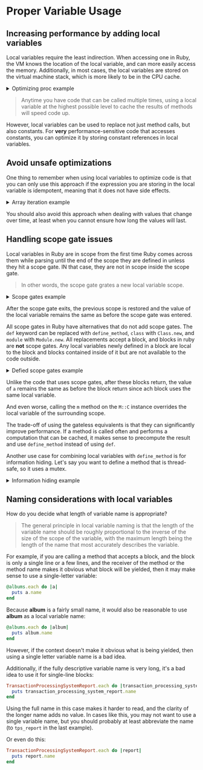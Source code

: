 # Proper Variable Usage

## Increasing performance by adding local variables

Local variables require the least indirection. When accessing one in Ruby, the VM knows the location of the local
variable, and can more easily access the memory. Additionally, in most cases, the local variables are stored on the
virtual machine stack, which is more likely to be in the CPU cache.

<details>
  <summary>Optimizing proc example</summary>

  Let's say you want to have a **TimeFilter** class, such that you can pass an instance of it as a block when filtering:

  ```ruby
  time_filter = TimeFilter.new(Time.local(2020, 10),
                               Time.local(2020, 11))
  array_of_times.filter!(&time_filter)
  ```

  You also want to be able to leave out either of the ends, to only filter the times in one direction. One other desired
  usage is to separate the times that are in the filter from the times that are out of it, using the `partition` method.

  ```ruby
  after_now = TimeFilter.new(Time.now, nil)
  in_future, in_past = array_of_times.partition(&after_now)
  ```

  You could implement this as a method on **Enumerable**, but if you are writing a general-purpose library, you should
  not modify core classes unless this is the purpose of the library.

  Here's one way this could be implemented.

  ```ruby
  class TimeFilter
    attr_reader :start, :finish

    def initialize(start, finish)
      @start = start
      @finish = finish
    end

    def to_proc
      proc do |value|
        next false if start && value < start
        next false if finish && value > finish
        true
      end
    end
  end
  ```

  But this approach is way less efficient than it could otherwise be. The issue is with the implementation of `to_proc`.
  Every time the proc is called, it calls `attr_reader` to get the start time, if there is one. Same goes for the end
  time. So this is a maximum total of 4 calls during each block iteration.

  So the first thing you could do is to cache the result of the method call to a local variable:

  ```ruby
  def to_proc
    proc do |value|
      start = self.start
      finish = self.finish

      next false if start && value < start
      next false if finish && value > finish
      true
    end
  end
  ```

  That doesn't quite double the performance of the proc, since there is definitely time spent in the arithmetic comparison.

  You can hoist the setting of the local variables before the proc. Code inside the proc can still access the local
  variables, since the proc operates as a closure, capturing the surrounding environment.

  ```ruby
  def to_proc
    start = self.start
    finish = self.finish

    proc do |value|
      next false if start && value < start
      next false if finish && value > finish
      true
    end
  end
  ```

  Because you are retrieving the **start** and **finish** variables before creating the proc, you can use them to make
  the returned proc more efficient.

  ```ruby
  def to_proc
    start = self.start
    finish = self.finish

    if start && finish
      proc {|value| value >= start && value <= finish}
    elsif start
      proc {|value| value >= start}
    elsif finish
      proc {|value| value <= finish}
    else
      proc {|value| true}
    end
  end
  ```

</details>

> Anytime you have code that can be called multiple times, using a local variable at the highest possible level to cache
> the results of methods will speed code up.

However, local variables can be used to replace not just method calls, but also constants. For **very** 
performance-sensitive code that accesses constants, you can optimize it by storing constant references in local
variables.


## Avoid unsafe optimizations

One thing to remember when using local variables to optimize code is that you can only use this approach if the expression
you are storing in the local variable is idempotent, meaning that it does not have side effects.

<details>
  <summary>Array iteration example</summary>

  For example, consider the following code, where you are processing a large array in order to set values in a hash:

  ```ruby
  hash = some_value.to_hash
  large_array.each do
    hash[_1] = true unless hash[:a]
  end
  ```

  In this case it looks like you could use a local variable to improve performance:

  ```ruby
  hash = some_value.to_hash
  a_value = hash[:a]
  large_array.each do
    hash[_1] = true unless a_value
  end
  ```

  Unfortunately, such optimization is not safe in the general case. One issue is that **large_array** could contain `:a`
  as an element, and the purpose of the original code is to stop when `:a` is found. A less likely but still possible case
  that could have a problem is that the hash could have a default proc that sets or removes the `:a` entry for the hash.

</details>

You should also avoid this approach when dealing with values that change over time, at least when you cannot ensure how
long the values will last.


## Handling scope gate issues

Local variables in Ruby are in scope from the first time Ruby comes across them while parsing until the end of the scope
they are defined in unless they hit a scope gate. IN that case, they are not in scope inside the scope gate.

> In other words, the scope gate grates a new local variable scope.

<details>
  <summary>Scope gates example</summary>
  
  The following scope gate shows that at the start of each scope gate, there are no local variables:

  ```ruby
  defined?(a) # nil
  a = 1
  defined?(a) # 'local-variable'

  module M
    defined?(a) # nil
    a = 2
    defined?(a) # 'local-variable'

    class C
      defined?(a) # nil
      a = 3
      defined?(a) # 'local-variable'

      def m
        defined?(a) # nil
        a = 4
        defined?(a) # 'local-variable'
      end
      a # 3
    end
    a # 2
  end
  a # 1
  ```

</details>

After the scope gate exits, the previous scope is restored and the value of the local variable remains the same as before
the scope gate was entered.

All scope gates in Ruby have alternatives that do not add scope gates. The `def` keyword can be replaced with
`define_method`, `class` with `Class.new`, and `module` with `Module.new`. All replacements accept a block, and blocks
in ruby are **not** scope gates. Any local variables newly defined in a block are local to the block and blocks contained
inside of it but are not available to the code outside.

<details>
  <summary>Defied scope gates example</summary>
  
  ```ruby
  defined?(a) # nil
  a = 1
  defined?(a) # 'local-variable'

  M = Module.new do
    defined?(a) # 'local-variable'
    a = 2

    self::C = Class.new do
      defined?(a) # 'local-variable'
      a = 3

      define_method(:m) do
        defined?(a) # 'local-variable'
        a = 4
      end
      a # 3
    end
    a # 3
  end
  a # 3
  ```

</details>

Unlike the code that uses scope gates, after these blocks return, the value of `a` remains the same as before the block
return since ach block uses the same local variable.

And even worse, calling the `m` method on the `M::C` instance overrides the local variable of the surrounding scope.

The trade-off of using the gateless equivalents is that they can significantly improve performance. If a method is called
often and performs a computation that can be cached, it makes sense to precompute the result and use `define_method`
instead of using `def`.

Another use case for combining local variables with `define_method` is for information hiding. Let's say you want to
define a method that is thread-safe, so it uses a mutex.

<details>
  <summary>Information hiding example</summary>

  ```ruby
  class T
    MUTEX = Mutex.new
    def safe
      MUTEX.synchronize do
        # non-thread-safe code
      end
    end
  end
  ```

  The problem with this code is users can easily poke around and use the constant directly:

  ```ruby
  T::MUTEX.synchronize{T.new.safe}
  ```

  This results in thread deadlock. One way to discourage this behavior is to use a private constant:

  ```ruby
  class T
    MUTEX = Mutex.new
    private_constant :MUTEX

    def safe
      MUTEX.synchronize do
        # non-thread-safe code
      end
    end
  end
  ```

  This makes it slightly more difficult for the user, as accessing `T::MUTEX` directly will raise **NameError**. However
  you can work around private methods with `Module#const_get`:

  ```ruby
  T.const_get(:MUTEX).synchronize{T.new.safe}
  ```

  In general, users that are accessing private constants deserve what they get, but if you want to make it even more
  difficult, you can use a local variable and `define_method`:

  ```ruby
  class T
    mutex = Mutex.new
    define_method(:safe) do
      mutex.synchronize do
        # non-thread-safe code
      end
    end
  end
  ```

</details>


## Naming considerations with local variables

How do you decide what length of variable name is appropriate?

> The general principle in local variable naming is that the length of the variable name should be roughly proportional
> to the inverse of the size of the scope of the variable, with the maximum length being the length of the name that
> most accurately describes the variable.

For example, if you are calling a method that accepts a block, and the block is only a single line or a few lines, and
the receiver of the method or the method name makes it obvious what block will be yielded, then it may make sense to use
a single-letter variable:

```ruby
@albums.each do |a|
  puts a.name
end
```

Because **album** is a fairly small name, it would also be reasonable to use **album** as a local variable name:

```ruby
@albums.each do |album|
  puts album.name
end
```

However, if the context doesn't make it obvious what is being yielded, then using a single letter variable name is a bad
idea.

Additionally, if the fully descriptive variable name is very long, it's a bad idea to use it for single-line blocks:

```ruby
TransactionProcessingSystemReport.each do |transaction_processing_system_report|
  puts transaction_processing_system_report.name
end
```

Using the full name in this case makes it harder to read, and the clarity of the longer name adds no value. In cases like
this, you may not want to use a single variable name, but you should probably at least abbreviate the name (to
`tps_report` in the last example).

Or even do this:

```ruby
TransactionProcessingSystemReport.each do |report|
  puts report.name
end
```
